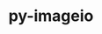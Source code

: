 ---
title: "py-imageio"
layout: cache
categories: [package, develop-2024-06-09]
meta: {"versions": ["2.34.0"], "compilers": ["gcc@=11.1.0", "gcc@=11.4.0", "gcc@=9.4.0", "oneapi@=2024.0.0"], "oss": ["ubuntu20.04", "ubuntu22.04"], "platforms": ["linux"], "targets": ["neoverse_v1", "neoverse_v2", "ppc64le", "x86_64_v3"], "stacks": ["data-vis-sdk", "e4s", "e4s-neoverse-v2", "e4s-neoverse_v1", "e4s-oneapi", "e4s-power", "root"], "num_specs": 6, "num_specs_by_stack": {"e4s": 1, "root": 6, "e4s-power": 1, "e4s-neoverse-v2": 1, "data-vis-sdk": 1, "e4s-neoverse_v1": 1, "e4s-oneapi": 1}}
spec_details: [{"hash": "lstir7mjjrtehqa7owbbcsctjfgmovd7", "compiler": "gcc@=11.4.0", "versions": ["2.34.0"], "os": "ubuntu22.04", "platform": "linux", "target": "x86_64_v3", "variants": ["build_system=python_pip"], "stacks": ["e4s", "root"], "size": "-", "tarball": "https://binaries.spack.io/develop-2024-06-09/build_cache/linux-ubuntu22.04-x86_64_v3/gcc-11.4.0/py-imageio-2.34.0/linux-ubuntu22.04-x86_64_v3-gcc-11.4.0-py-imageio-2.34.0-lstir7mjjrtehqa7owbbcsctjfgmovd7.spack"}, {"hash": "fmuohz6ffosh7garg2y4nldawtcjxmwh", "compiler": "gcc@=9.4.0", "versions": ["2.34.0"], "os": "ubuntu20.04", "platform": "linux", "target": "ppc64le", "variants": ["build_system=python_pip"], "stacks": ["root", "e4s-power"], "size": "-", "tarball": "https://binaries.spack.io/develop-2024-06-09/build_cache/linux-ubuntu20.04-ppc64le/gcc-9.4.0/py-imageio-2.34.0/linux-ubuntu20.04-ppc64le-gcc-9.4.0-py-imageio-2.34.0-fmuohz6ffosh7garg2y4nldawtcjxmwh.spack"}, {"hash": "wqimrjhjvkavynghziics7b7z2jdhmmq", "compiler": "gcc@=11.4.0", "versions": ["2.34.0"], "os": "ubuntu22.04", "platform": "linux", "target": "neoverse_v2", "variants": ["build_system=python_pip"], "stacks": ["root", "e4s-neoverse-v2"], "size": "-", "tarball": "https://binaries.spack.io/develop-2024-06-09/build_cache/linux-ubuntu22.04-neoverse_v2/gcc-11.4.0/py-imageio-2.34.0/linux-ubuntu22.04-neoverse_v2-gcc-11.4.0-py-imageio-2.34.0-wqimrjhjvkavynghziics7b7z2jdhmmq.spack"}, {"hash": "y37gb6pbazoat2eu4zc5qvfoyk4wwiew", "compiler": "gcc@=11.1.0", "versions": ["2.34.0"], "os": "ubuntu20.04", "platform": "linux", "target": "x86_64_v3", "variants": ["build_system=python_pip"], "stacks": ["root", "data-vis-sdk"], "size": "-", "tarball": "https://binaries.spack.io/develop-2024-06-09/build_cache/linux-ubuntu20.04-x86_64_v3/gcc-11.1.0/py-imageio-2.34.0/linux-ubuntu20.04-x86_64_v3-gcc-11.1.0-py-imageio-2.34.0-y37gb6pbazoat2eu4zc5qvfoyk4wwiew.spack"}, {"hash": "lxaz2nwvoezxkwclmjp57sgb66jx6oay", "compiler": "gcc@=11.4.0", "versions": ["2.34.0"], "os": "ubuntu22.04", "platform": "linux", "target": "neoverse_v1", "variants": ["build_system=python_pip"], "stacks": ["root", "e4s-neoverse_v1"], "size": "-", "tarball": "https://binaries.spack.io/develop-2024-06-09/build_cache/linux-ubuntu22.04-neoverse_v1/gcc-11.4.0/py-imageio-2.34.0/linux-ubuntu22.04-neoverse_v1-gcc-11.4.0-py-imageio-2.34.0-lxaz2nwvoezxkwclmjp57sgb66jx6oay.spack"}, {"hash": "naleo542cowva7rmvwnpubobw7yugzid", "compiler": "oneapi@=2024.0.0", "versions": ["2.34.0"], "os": "ubuntu22.04", "platform": "linux", "target": "x86_64_v3", "variants": ["build_system=python_pip"], "stacks": ["e4s-oneapi", "root"], "size": "-", "tarball": "https://binaries.spack.io/develop-2024-06-09/build_cache/linux-ubuntu22.04-x86_64_v3/oneapi-2024.0.0/py-imageio-2.34.0/linux-ubuntu22.04-x86_64_v3-oneapi-2024.0.0-py-imageio-2.34.0-naleo542cowva7rmvwnpubobw7yugzid.spack"}]
---